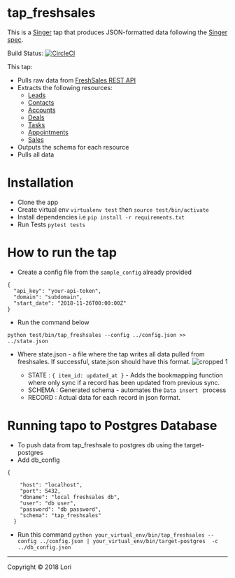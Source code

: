 # tap_freshsales

This is a [Singer](https://singer.io) tap that produces JSON-formatted data
following the [Singer
spec](https://github.com/singer-io/getting-started/blob/master/SPEC.md).

Build Status: [![CircleCI](https://circleci.com/gh/Lori-Systems/tap_freshsales/tree/master.svg?style=svg)](https://circleci.com/gh/Lori-Systems/tap_freshsales/tree/master)

This tap:

- Pulls raw data from [FreshSales REST API](https://www.freshsales.io/api)
- Extracts the following resources:
  - [Leads](https://www.freshsales.io/api/#leads)
  - [Contacts](https://www.freshsales.io/api/#contacts)
  - [Accounts](https://www.freshsales.io/api/#accounts)
  - [Deals](https://www.freshsales.io/api/#deals)
  - [Tasks](https://www.freshsales.io/api/#tasks)
  - [Appointments](https://www.freshsales.io/api/#appointments)
  - [Sales](https://www.freshsales.io/api/#sales-activities)
- Outputs the schema for each resource
- Pulls all data

# Installation
- Clone the app
- Create virtual env `virtualenv test` then `source test/bin/activate`
- Install dependencies i.e `pip install -r requirements.txt`
- Run Tests `pytest tests`

# How to run the tap
- Create a config file from the `sample_config` already provided
```
{
  "api_key": "your-api-token",
  "domain": "subdomain",
  "start_date": "2018-11-26T00:00:00Z"
}
```
- Run the command below
```
python test/bin/tap_freshsales --config ../config.json >> ../state.json
```
- Where state.json - a file where the tap writes all data pulled from freshsales.
If successful, state.json should have this format.
![cropped 1](https://user-images.githubusercontent.com/8224798/65393181-25244180-dd86-11e9-8130-eaa6fd9e1021.png)

  - STATE : `{ item_id: updated_at }` - Adds the bookmapping function where only sync if a record has been updated from previous sync.
  - SCHEMA : Generated schema - automates the `Data insert ` process
  - RECORD : Actual data for each record in json format.

# Running tapo to Postgres Database
- To push data from tap_freshsale to postgres db using the target-postgres
- Add db_config 
```
{

    "host": "localhost",
    "port": 5432,
    "dbname": "local freshsales db",
    "user": "db user",
    "password": "db password",
    "schema": "tap_freshsales"
  }
```
- Run this command `python your_virtual_env/bin/tap_freshsales --config ../config.json | your_virtual_env/bin/target-postgres  -c ../db_config.json`
---

Copyright &copy; 2018 Lori
